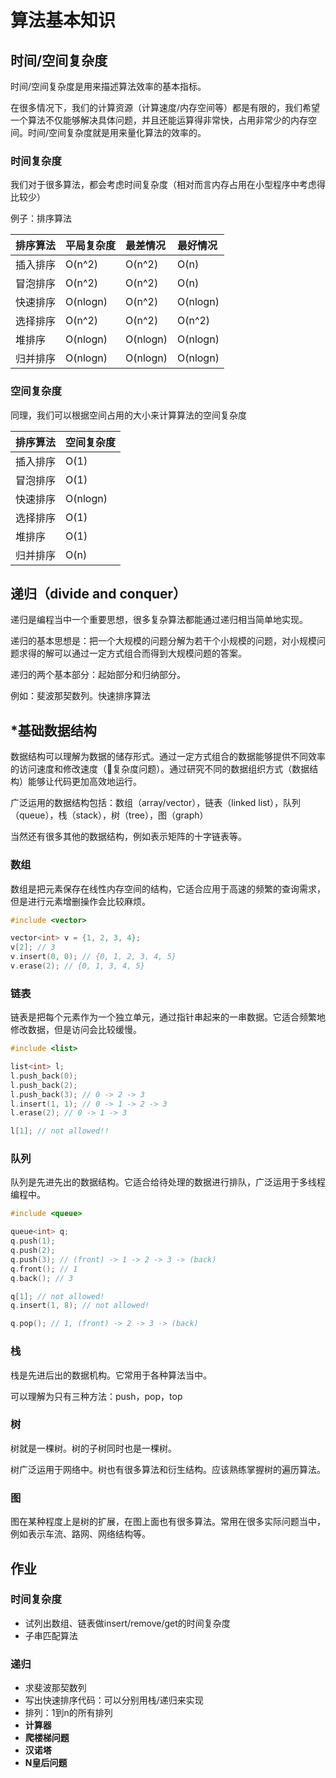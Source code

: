 # 算法基本知识

## 时间/空间复杂度

时间/空间复杂度是用来描述算法效率的基本指标。

在很多情况下，我们的计算资源（计算速度/内存空间等）都是有限的，我们希望一个算法不仅能够解决具体问题，并且还能运算得非常快，占用非常少的内存空间。时间/空间复杂度就是用来量化算法的效率的。

### 时间复杂度

我们对于很多算法，都会考虑时间复杂度（相对而言内存占用在小型程序中考虑得比较少）

例子：排序算法

| 排序算法 | 平局复杂度 | 最差情况 | 最好情况 |
| :------ | :------- | :-----  | :----- |
| 插入排序 | O(n^2)   | O(n^2)  | O(n)   |
| 冒泡排序 | O(n^2)   | O(n^2)  | O(n)   |
| 快速排序 | O(nlogn) | O(n^2)  | O(nlogn) |
| 选择排序 | O(n^2)   | O(n^2)  | O(n^2) |
| 堆排序  | O(nlogn) | O(nlogn) | O(nlogn) |
| 归并排序 | O(nlogn) | O(nlogn) | O(nlogn) |


### 空间复杂度

同理，我们可以根据空间占用的大小来计算算法的空间复杂度

| 排序算法 | 空间复杂度 |
| :------ | :------- |
| 插入排序 | O(1) |
| 冒泡排序 | O(1) |
| 快速排序 | O(nlogn) |
| 选择排序 | O(1) |
| 堆排序  | O(1) |
| 归并排序 | O(n) |

## 递归（divide and conquer）

递归是编程当中一个重要思想，很多复杂算法都能通过递归相当简单地实现。

递归的基本思想是：把一个大规模的问题分解为若干个小规模的问题，对小规模问题求得的解可以通过一定方式组合而得到大规模问题的答案。

递归的两个基本部分：起始部分和归纳部分。

例如：斐波那契数列。快速排序算法

## \*基础数据结构

数据结构可以理解为数据的储存形式。通过一定方式组合的数据能够提供不同效率的访问速度和修改速度（复杂度问题）。通过研究不同的数据组织方式（数据结构）能够让代码更加高效地运行。

广泛运用的数据结构包括：数组（array/vector），链表（linked list），队列（queue），栈（stack），树（tree），图（graph）

当然还有很多其他的数据结构，例如表示矩阵的十字链表等。

### 数组

数组是把元素保存在线性内存空间的结构，它适合应用于高速的频繁的查询需求，但是进行元素增删操作会比较麻烦。

```cpp
#include <vector>

vector<int> v = {1, 2, 3, 4};
v[2]; // 3
v.insert(0, 0); // {0, 1, 2, 3, 4, 5}
v.erase(2); // {0, 1, 3, 4, 5}
```

### 链表

链表是把每个元素作为一个独立单元，通过指针串起来的一串数据。它适合频繁地修改数据，但是访问会比较缓慢。

```cpp
#include <list>

list<int> l;
l.push_back(0);
l.push_back(2);
l.push_back(3); // 0 -> 2 -> 3
l.insert(1, 1); // 0 -> 1 -> 2 -> 3
l.erase(2); // 0 -> 1 -> 3 

l[1]; // not allowed!!
```

### 队列

队列是先进先出的数据结构。它适合给待处理的数据进行排队，广泛运用于多线程编程中。

```cpp
#include <queue>

queue<int> q;
q.push(1);
q.push(2);
q.push(3); // (front) -> 1 -> 2 -> 3 -> (back)
q.front(); // 1
q.back(); // 3

q[1]; // not allowed!
q.insert(1, 8); // not allowed!

q.pop(); // 1, (front) -> 2 -> 3 -> (back)
```

### 栈

栈是先进后出的数据机构。它常用于各种算法当中。

可以理解为只有三种方法：push，pop，top

### 树

树就是一棵树。树的子树同时也是一棵树。

树广泛运用于网络中。树也有很多算法和衍生结构。应该熟练掌握树的遍历算法。

### 图

图在某种程度上是树的扩展，在图上面也有很多算法。常用在很多实际问题当中，例如表示车流、路网、网络结构等。

## 作业

### 时间复杂度

* 试列出数组、链表做insert/remove/get的时间复杂度
* 子串匹配算法

### 递归

* 求斐波那契数列
* 写出快速排序代码：可以分别用栈/递归来实现
* 排列：1到n的所有排列
* __计算器__
* __爬楼梯问题__
* __汉诺塔__
* __N皇后问题__